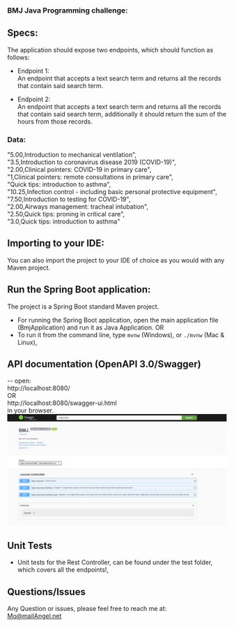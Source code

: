### BMJ Java Programming challenge:

## Specs:

The application should expose two endpoints, which should function as follows:

- Endpoint 1:  
  An endpoint that accepts a text search term and returns all the records that contain said search term.

- Endpoint 2:  
  An endpoint that accepts a text search term and returns all the records that contain said search term, additionally it should return the sum of the hours from those records.

### Data:   
 "5.00,Introduction to mechanical ventilation",  
  "3.5,Introduction to coronavirus disease 2019 (COVID-19)",  
  "2.00,Clinical pointers: COVID-19 in primary care",  
  "1,Clinical pointers: remote consultations in primary care",  
  "Quick tips: introduction to asthma",  
  "10.25,Infection control - including basic personal protective equipment",  
  "7.50,Introduction to testing for COVID-19",  
  "2.00,Airways management: tracheal intubation",  
  "2.50,Quick tips: proning in critical care",  
  "3.0,Quick tips: introduction to asthma"  

## Importing to your IDE: 
You can also import the project to your IDE of choice as you would with any
Maven project.

## Run the Spring Boot application:
The project is a Spring Boot standard Maven project.   

- For running the Spring Boot application, open the main application file (BmjApplication) and run it as Java Application. 
OR  
- To run it from the command line,  type `mvnw` (Windows), or `./mvnw` (Mac & Linux),   

## API documentation (OpenAPI 3.0/Swagger)
-- open:    
http://localhost:8080/  
OR  
 http://localhost:8080/swagger-ui.html   
in your browser.
![img.png](img.png)
## Unit Tests
- Unit tests for the Rest Controller, can be found under the test folder, which covers all the endpoints!,  

## Questions/Issues

Any Question or issues, please feel free to reach me at:    
Mo@mailAngel.net



